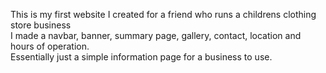 This is my first website I created for a friend who runs a childrens clothing store business <br/>
I made a navbar, banner, summary page, gallery, contact, location and hours of operation. <br/>
Essentially just a simple information page for a business to use. <br/>
